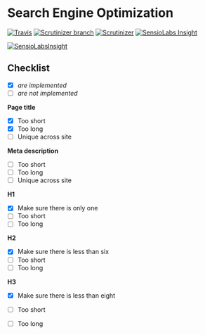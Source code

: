 # Search Engine Optimization

[![Travis](https://img.shields.io/travis/zortje/seo.svg?style=flat)](https://travis-ci.org/zortje/seo) 
[![Scrutinizer branch](https://img.shields.io/scrutinizer/coverage/g/zortje/seo/master.svg?style=flat)](https://scrutinizer-ci.com/g/zortje/seo/?branch=master) 
[![Scrutinizer](https://img.shields.io/scrutinizer/g/zortje/seo.svg?style=flat)](https://scrutinizer-ci.com/g/zortje/seo/?branch=master)
[![SensioLabs Insight](https://img.shields.io/sensiolabs/i/f6ecf6c6-a31d-4253-9204-fa08c041fb5e.svg)](https://insight.sensiolabs.com/projects/f6ecf6c6-a31d-4253-9204-fa08c041fb5e)

[![SensioLabsInsight](https://insight.sensiolabs.com/projects/f6ecf6c6-a31d-4253-9204-fa08c041fb5e/big.png)](https://insight.sensiolabs.com/projects/f6ecf6c6-a31d-4253-9204-fa08c041fb5e)

## Checklist

- [x] *are implemented*
- [ ] *are not implemented*

**Page title**
- [x] Too short
- [x] Too long
- [ ] Unique across site
 
**Meta description**
- [ ] Too short
- [ ] Too long
- [ ] Unique across site

**H1**
- [x] Make sure there is only one
- [ ] Too short
- [ ] Too long
 
**H2**
- [x] Make sure there is less than six
- [ ] Too short
- [ ] Too long
 
**H3**
- [x] Make sure there is less than eight
- [ ] Too short
- [ ] Too long


